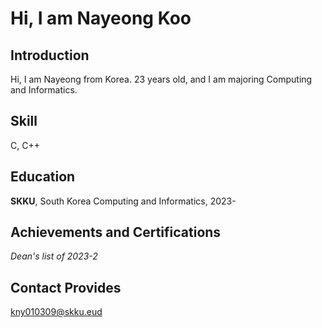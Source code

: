 # Hi, I am Nayeong Koo



## Introduction
Hi, I am Nayeong from Korea. 23 years old, and I am majoring Computing and Informatics. 


## Skill
C, C++

## Education
**SKKU**, South Korea
Computing and Informatics, 2023-


## Achievements and Certifications
_Dean's list of 2023-2_


## Contact Provides
kny010309@skku.eud
